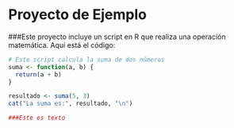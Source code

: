 # Proyecto de Ejemplo

###Este proyecto incluye un script en R que realiza una operación matemática. Aquí está el código:

```r
# Este script calcula la suma de dos números
suma <- function(a, b) {
  return(a + b)
}

resultado <- suma(5, 3)
cat("La suma es:", resultado, "\n")

###Este es texto 
